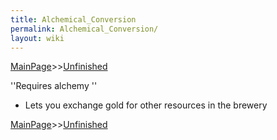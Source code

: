 ```yaml
---
title: Alchemical_Conversion
permalink: Alchemical_Conversion/
layout: wiki
---
```


[MainPage](/keeperrl_wiki/ "wikilink")>>[Unfinished](/keeperrl_wiki/Unfinished "wikilink")

''Requires alchemy
'' 
- Lets you exchange gold for other resources in the brewery

[MainPage](/keeperrl_wiki/ "wikilink")>>[Unfinished](/keeperrl_wiki/Unfinished "wikilink")

